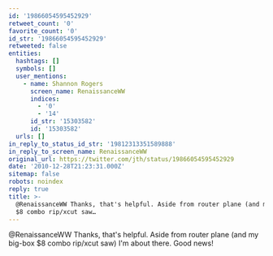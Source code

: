```yaml
---
id: '19866054595452929'
retweet_count: '0'
favorite_count: '0'
id_str: '19866054595452929'
retweeted: false
entities:
  hashtags: []
  symbols: []
  user_mentions:
    - name: Shannon Rogers
      screen_name: RenaissanceWW
      indices:
        - '0'
        - '14'
      id_str: '15303582'
      id: '15303582'
  urls: []
in_reply_to_status_id_str: '19812313351589888'
in_reply_to_screen_name: RenaissanceWW
original_url: https://twitter.com/jth/status/19866054595452929
date: '2010-12-28T21:23:31.000Z'
sitemap: false
robots: noindex
reply: true
title: >-
  @RenaissanceWW Thanks, that's helpful. Aside from router plane (and my big-box
  $8 combo rip/xcut saw…
---
```


@RenaissanceWW Thanks, that's helpful. Aside from router plane (and my big-box $8 combo rip/xcut saw) I'm about there. Good news!